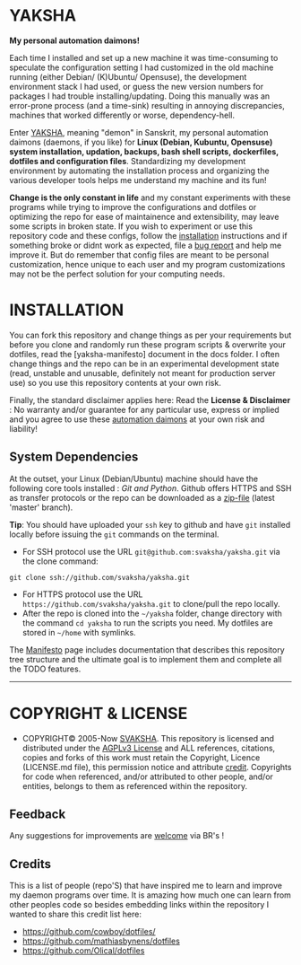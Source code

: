 # YAKSHA
__My personal automation daimons!__

Each time I installed and set up a new machine it was time-consuming to speculate the configuration setting I had customized in the old machine running (either Debian/ (K)Ubuntu/ Opensuse), the development environment stack I had used, or guess the new version numbers for packages I had trouble installing/updating. Doing this manually was an error-prone process (and a time-sink) resulting in annoying discrepancies, machines that worked differently or worse, dependency-hell. 

Enter [YAKSHA][yaksha], meaning "demon" in Sanskrit, my personal automation daimons (daemons, if you like) for __Linux (Debian, Kubuntu, Opensuse) system installation, updation, backups, bash shell scripts, dockerfiles, dotfiles and configuration files__. Standardizing my development environment by automating the installation process and organizing the various developer tools helps me understand my machine and its fun!

__Change is the only constant in life__ and my constant experiments with these programs while trying to improve the configurations and dotfiles or optimizing the repo for ease of maintainence and extensibility, may leave some scripts in broken state. If you wish to experiment or use this repository code and these configs, follow the [installation](https://github.com/svaksha/yaksha#installation) instructions and if something broke or didnt work as expected, file a [bug report](https://github.com/svaksha/yaksha/issues) and help me improve it. But do remember that config files are meant to be personal customization, hence unique to each user and my program customizations may not be the perfect solution for your computing needs.

 [yaksha]: http://svaksha.github.io/yaksha "yaksha"

# INSTALLATION 
You can fork this repository and change things as per your requirements but before you clone and randomly run these program scripts & overwrite your dotfiles, read the [yaksha-manifesto] document in the docs folder. I often change things and the repo can be in an experimental development state (read, unstable and unusable, definitely not meant for production server use) so you use this repository contents at your own risk. 

Finally, the standard disclaimer applies here: Read the __License & Disclaimer__ : No warranty and/or guarantee for any particular use, express or implied and you agree to use these [automation daimons][yaksha] at your own risk and liability!  


## System Dependencies
At the outset, your Linux (Debian/Ubuntu) machine should have the following core tools installed : _Git and Python_. Github offers HTTPS and SSH as transfer protocols or the repo can be downloaded as a [zip-file][download] (latest 'master' branch). 

__Tip__: You should have uploaded your `ssh` key to github and have `git` installed locally before issuing the `git` commands on the terminal.

+ For SSH protocol use the URL `git@github.com:svaksha/yaksha.git` via the clone command:


```
git clone ssh://github.com/svaksha/yaksha.git
```

+ For HTTPS protocol use the URL `https://github.com/svaksha/yaksha.git` to clone/pull the repo locally.
+ After the repo is cloned into the `~/yaksha` folder, change directory with the command `cd yaksha` to run the scripts you need. My dotfiles are stored in `~/home` with symlinks.


The [Manifesto](https://github.com/svaksha/yaksha/blob/master/docs/yaksha-manifesto.md) page includes documentation that describes this repository tree structure and the ultimate goal is to implement them and complete all the TODO features.


 [download]: https://github.com/svaksha/yaksha/archive/master.zip "download"

----

# COPYRIGHT & LICENSE
+ COPYRIGHT© 2005-Now [SVAKSHA](http://svaksha.com/pages/Bio). This repository is licensed and distributed under the [AGPLv3 License](http://www.gnu.org/licenses/agpl-3.0.html) and ALL references, citations, copies and forks of this work must retain the Copyright, Licence (LICENSE.md file), this permission notice and attribute [credit](https://en.wikipedia.org/wiki/Creative_Commons_license#Attribution). Copyrights for code when referenced, and/or attributed to other people, and/or entities, belongs to them as referenced within the repository. 

## Feedback
Any suggestions for improvements are [welcome](https://github.com/svaksha/yaksha/issues) via BR's !

## Credits
This is a list of people (repo'S) that have inspired me to learn and improve my daemon programs over time. It is amazing how much one can learn from other peoples code so besides embedding links within the repository I wanted to share this credit list here: 

+ https://github.com/cowboy/dotfiles/
+ https://github.com/mathiasbynens/dotfiles
+ https://github.com/Olical/dotfiles

